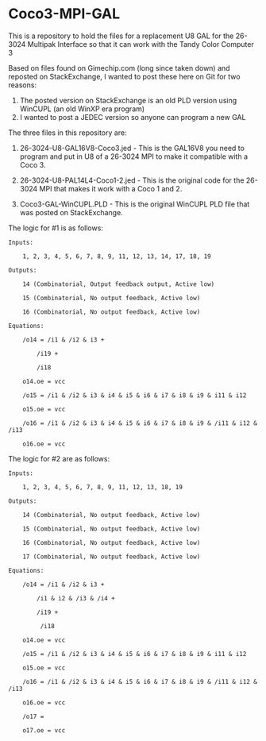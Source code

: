 # Coco3-MPI-GAL
This is a repository to hold the files for a replacement U8 GAL for the 26-3024 Multipak Interface so that it can work with the Tandy Color Computer 3

Based on files found on Gimechip.com (long since taken down) and reposted on StackExchange, I wanted to post these here on Git for two reasons:

1) The posted version on StackExchange is an old PLD version using WinCUPL (an old WinXP era program)
2) I wanted to post a JEDEC version so anyone can program a new GAL

The three files in this repository are:

1) 26-3024-U8-GAL16V8-Coco3.jed - This is the GAL16V8 you need to program and put in U8 of a 26-3024 MPI to make it compatible with a Coco 3.

2) 26-3024-U8-PAL14L4-Coco1-2.jed - This is the original code for the 26-3024 MPI that makes it work with a Coco 1 and 2.

3) Coco3-GAL-WinCUPL.PLD - This is the original WinCUPL PLD file that was posted on StackExchange.

The logic for #1 is as follows:

    Inputs:

        1, 2, 3, 4, 5, 6, 7, 8, 9, 11, 12, 13, 14, 17, 18, 19

    Outputs:

        14 (Combinatorial, Output feedback output, Active low)

        15 (Combinatorial, No output feedback, Active low)

        16 (Combinatorial, No output feedback, Active low)

    Equations:

        /o14 = /i1 & /i2 & i3 +

            /i19 +
       
            /i18

        o14.oe = vcc

        /o15 = /i1 & /i2 & i3 & i4 & i5 & i6 & i7 & i8 & i9 & i11 & i12

        o15.oe = vcc

        /o16 = /i1 & /i2 & i3 & i4 & i5 & i6 & i7 & i8 & i9 & /i11 & i12 & /i13

        o16.oe = vcc

The logic for #2 are as follows:

    Inputs:

        1, 2, 3, 4, 5, 6, 7, 8, 9, 11, 12, 13, 18, 19

    Outputs:

        14 (Combinatorial, No output feedback, Active low)

        15 (Combinatorial, No output feedback, Active low)

        16 (Combinatorial, No output feedback, Active low)

        17 (Combinatorial, No output feedback, Active low)

    Equations:

        /o14 = /i1 & /i2 & i3 +

            /i1 & i2 & /i3 & /i4 +
       
            /i19 +
       
             /i18

        o14.oe = vcc

        /o15 = /i1 & /i2 & i3 & i4 & i5 & i6 & i7 & i8 & i9 & i11 & i12

        o15.oe = vcc

        /o16 = /i1 & /i2 & i3 & i4 & i5 & i6 & i7 & i8 & i9 & /i11 & i12 & /i13

        o16.oe = vcc

        /o17 = 

        o17.oe = vcc
